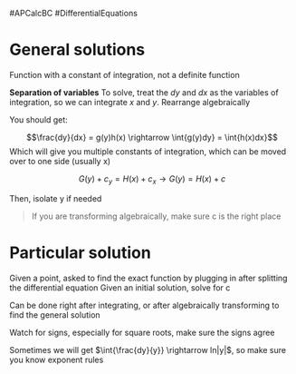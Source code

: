 #APCalcBC #DifferentialEquations 

# General solutions
Function with a constant of integration, not a definite function

**Separation of variables**
To solve, treat the $dy$ and $dx$ as the variables of integration, so we can integrate $x$ and $y$. Rearrange algebraically 

You should get:

$$\frac{dy}{dx} = g(y)h(x) \rightarrow \int{g(y)dy} = \int{h(x)dx}$$
Which will give you multiple constants of integration, which can be moved over to one side (usually x)

$$G(y) + c_y = H(x) + c_x \rightarrow G(y) = H(x) + c $$

Then, isolate y if needed
> If you are transforming algebraically, make sure c is the right place

# Particular solution
Given a point, asked to find the exact function by plugging in after splitting the differential equation
Given an initial solution, solve for c

Can be done right after integrating, or after algebraically transforming to find the general solution

Watch for signs, especially for square roots, make sure the signs agree

Sometimes we will get $\int{\frac{dy}{y}} \rightarrow ln|y|$, so make sure you know exponent rules